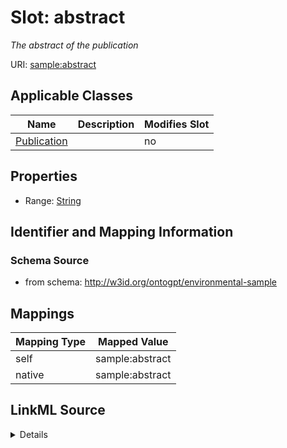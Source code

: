 

# Slot: abstract


_The abstract of the publication_



URI: [sample:abstract](http://w3id.org/ontogpt/environmental-sample/abstract)



<!-- no inheritance hierarchy -->





## Applicable Classes

| Name | Description | Modifies Slot |
| --- | --- | --- |
| [Publication](Publication.md) |  |  no  |







## Properties

* Range: [String](String.md)





## Identifier and Mapping Information







### Schema Source


* from schema: http://w3id.org/ontogpt/environmental-sample




## Mappings

| Mapping Type | Mapped Value |
| ---  | ---  |
| self | sample:abstract |
| native | sample:abstract |




## LinkML Source

<details>
```yaml
name: abstract
description: The abstract of the publication
from_schema: http://w3id.org/ontogpt/environmental-sample
rank: 1000
alias: abstract
owner: Publication
domain_of:
- Publication
range: string

```
</details>